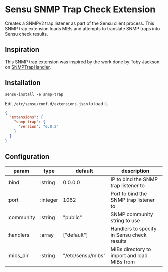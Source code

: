 # Sensu SNMP Trap Check Extension

Creates a SNMPv2 trap listener as part of the Sensu client process.
This SNMP trap extension loads MIBs and attempts to translate SNMP
traps into Sensu check results.

## Inspiration

This SNMP trap extension was inspired by the work done by Toby Jackson
on [SNMPTrapHandler](https://github.com/warmfusion/sensu-extension-snmptrap).

## Installation

```
sensu-install -e snmp-trap
```

Edit `/etc/sensu/conf.d/extensions.json` to load it.

``` json
{
  "extensions": {
    "snmp-trap": {
      "version": "0.0.2"
    }
  }
}
```

## Configuration

|param|type|default|description|
|----|----|----|---|
|:bind|:string|0.0.0.0|IP to bind the SNMP trap listener to|
|:port|:integer|1062|Port to bind the SNMP trap listener to|
|:community|:string|"public"|SNMP community string to use|
|:handlers|:array|["default"]|Handlers to specify in Sensu check results|
|:mibs_dir|:string|"/etc/sensu/mibs"|MIBs directory to import and load MIBs from|
